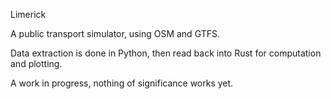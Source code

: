 Limerick

A public transport simulator, using OSM and GTFS.

Data extraction is done in Python, then read back into Rust for computation and plotting.

A work in progress, nothing of significance works yet.

